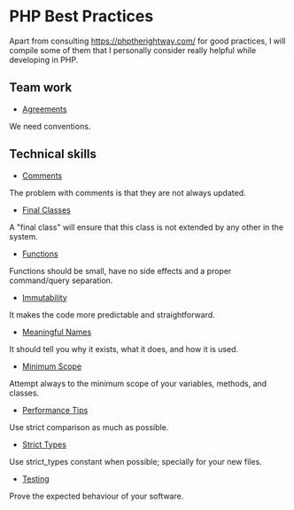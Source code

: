# PHP Best Practices

Apart from consulting https://phptherightway.com/ for good practices, I will compile some of them that I personally consider really helpful while developing in PHP.

## Team work

* [Agreements](/team-work/agreements.md) 

We need conventions. 

## Technical skills

* [Comments](/technical-skills/comments.md) 

The problem with comments is that they are not always updated.

* [Final Classes](/technical-skills/final-classes.md) 

A "final class" will ensure that this class is not extended by any other in the system.

* [Functions](/technical-skills/functions.md)

Functions should be small, have no side effects and a proper command/query separation.

* [Immutability](/technical-skills/immutability.md)

It makes the code more predictable and straightforward.

* [Meaningful Names](/technical-skills/meaningful-names.md)

It should tell you why it exists, what it does, and how it is used.

* [Minimum Scope](/technical-skills/minimum-scope.md)

Attempt always to the minimum scope of your variables, methods, and classes.

* [Performance Tips](/technical-skills/performance-tips.md)

Use strict comparison as much as possible.

* [Strict Types](/technical-skills/strict-types.md)

Use strict_types constant when possible; specially for your new files.

* [Testing](/technical-skills/testing.md)

Prove the expected behaviour of your software.
